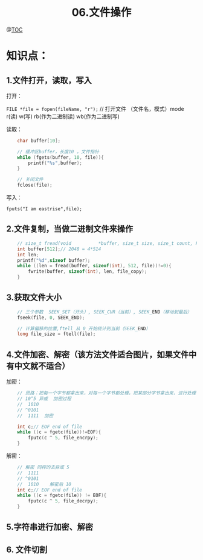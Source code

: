 # <center>06.文件操作<center>
@[TOC](C基础)

# 知识点：

## 1.文件打开，读取，写入
打开：

`FILE *file = fopen(fileName, "r");` // 打开文件 （文件名，模式）mode r(读) w(写) rb(作为二进制读) wb(作为二进制写)

读取： 

```c
	char buffer[10];

	// 缓冲区buffer，长度10 ，文件指针
	while (fgets(buffer, 10, file)){
		printf("%s",buffer);
	}

	// 关闭文件
	fclose(file);
```

写入：  

`fputs("I am eastrise",file);`
      
## 2.文件复制，当做二进制文件来操作

```c
	// size_t fread(void          *buffer, size_t size, size_t count, FILE          *stream);
	int buffer[512];// 2048 = 4*514
	int len;
	printf("%d",sizeof buffer);
	while ((len = fread(buffer, sizeof(int), 512, file))!=0){
		fwrite(buffer, sizeof(int), len, file_copy);
	}
```

## 3.获取文件大小
```c
	// 三个参数  SEEK_SET（开头）, SEEK_CUR（当前）, SEEK_END（移动到最后）
	fseek(file, 0, SEEK_END);

	// 计算偏移的位置,ftell 从 0 开始统计到当前（SEEK_END）
	long file_size = ftell(file);
```
    
    
## 4.文件加密、解密（该方法文件适合图片，如果文件中有中文就不适合）

加密：
```c
	// 思路：把每一个字节都拿出来，对每一个字节都处理，把某部分字节拿出来，进行处理
	// 10^5 异或  加密过程 
	//  1010  
	// ^0101
	//  1111  加密

	int c;// EOF end of file
	while ((c = fgetc(file))!=EOF){
		fputc(c ^ 5, file_encrpy);
	}
```

解密：

```c
	// 解密 同样的去异或 5 
	//  1111
	// ^0101
	//  1010    解密后 10
	int c;// EOF end of file
	while ((c = fgetc(file)) != EOF){
		fputc(c ^ 5, file_decrpy);
	}
```

## 5.字符串进行加密、解密


## 6. 文件切割

